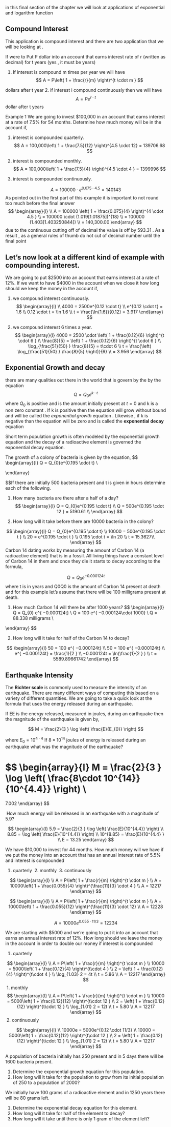 in this final section of the chapter we will look at applications of exponential and logarithm function 

## Compound Interest 

This application is compound interest and there are two application that we will be looking at . 

If were to Put P dollar into an account that earns interest rate of r (written as decimal) for t years (yes , it must be years) 

1. If interest is compound m times per year we will have 
$$
A  = P\left( 1  + \frac{r}{m} \right)^{t \cdot m  }
$$

dollars after t year 
2. if interest i compound continuously then  we will have 
$$
A =   Pe^{r \cdot t}
$$
dollar after t years  


Example 1 We are going to invest $100,000 in an account that earns interest at a rate of 7.5% for 54 months. Determine how much money will be in the account if,
1. interest is compounded quarterly.
$$
A  = 100,000\left( 1  + \frac{7.5}{12} \right)^{4.5 \cdot 12}  = 139706.68 
$$

2. interest is compounded monthly.
$$
A  = 100,000\left( 1  + \frac{7.5}{4} \right)^{4.5 \cdot 4 }  = 1399996 
$$
3. interest is compounded continuously. 


$$
A =  100000 \cdot e^{0.075 \cdot 4.5}   = 140143   
$$
As pointed out in the first part of this example it is important to not round too much before the final answer 
$$
\begin{array}{l} \\
A = 100000 \left( 1 + \frac{0.075}{4}  \right)^{4 \cdot 4.5 }  \\
= 100000 \cdot (1.019[1.01875])^{18}   \\
 =  100000 (1.403[1.403250844])  \\
  = 140,300.00 
\end{array}
$$
due to the continuous cutting off of decimal the value is off by 593.31 . As a result , as a general  rules of thumb do not cut of decimal number until the final point 

##  Let’s now look at a different kind of example with compounding interest.  
We are going to put $2500 into an account that earns interest at a rate of 12%. If we want to have $4000 in the account when we close it how long should we keep the money in the account if,
1. we compound interest continuously.
$$
\begin{array}{l} \\
4000 =   2500e^{0.12 \cdot t}   \\
e^{0.12 \cdot t}  = 1.6  \\
0.12 \cdot t =  \ln 1.6  \\
t =  \frac{\ln{1.6}}{0.12}   = 3.917 
\end{array}
$$





2. we compound interest 6 times a year.  
$$
\begin{array}{l}
4000  = 2500 \cdot \left( 1  + \frac{0.12}{6} \right)^{t \cdot 6  }   \\
\frac{8}{5}   =  \left( 1  + \frac{0.12}{6} \right)^{t \cdot 6  }   \\
\log_{\frac{51}{50} } \frac{8}{5}  =   t\cdot 6   \\
t =  \frac{\left( \log_{\frac{51}{50} } \frac{8}{5} \right)}{6}   \\
= 3.956  
\end{array}
$$


## Exponential  Growth and decay  

there are many qualities  out there in the world that is govern by the  by the equation 
$$
Q  =  Q_{0}e^{k\cdot  t}
$$
where $Q_{0}$ is positive and is the amount initially present at $t=0$ and k is a non zero constant . If k is positive then the equation will grow without bound and will be called the $exponential\; growth$ equation . Likewise , if k is negative than the equation will be zero  and is called the **exponential decay**  equation  

Short term population growth is often modeled by the exponential growth equation and the decay of a radioactive element is governed the exponential decay equation.

The growth of a colony of bacteria is given by the equation,
$$
\begin{array}{l}
 Q = Q_{0}e^{0.195 \cdot  t}     \\

\end{array}
 
$$If there are initially 500 bacteria present and t is given in hours determine each of the following.

1. How many bacteria are there after a half of a day?
$$
\begin{array}{l}
 Q = Q_{0}e^{0.195 \cdot  t}      \\
Q = 500e^{0.195 \cdot  12 }  =  5190.61  \\
\end{array}
$$

2. How long will it take before there are 10000 bacteria in the colony?

$$
\begin{array}{l}
 Q = Q_{0}e^{0.195 \cdot  t}      \\
10000 = 500e^{0.195 \cdot  t }   \\
20  =  e^{0.195 \cdot  t }   \\
 0.195 \cdot  t    = \ln 20   \\
t   = 15.3627\\
\end{array}
$$
Carbon 14 dating works by measuring the amount of Carbon 14 (a radioactive element) that is in a fossil. All living things have a constant level of Carbon 14 in them and once they die it starts to decay according to the formula, 

$$
Q   = Q_{0} e^{  
−0.000124t}
$$
where t is in years and Q0Q0 is the amount of Carbon 14 present at death and for this example let’s assume that there will be 100 milligrams present at death.

1. How much Carbon 14 will there be after 1000 years?
$$
\begin{array}{l}
Q   = Q_{0} e^{  −0.000124t}   \\
Q   = 100 e^{  −0.000124\cdot 1000}   \\
Q   =  88.338 milligrams \\

\end{array}
$$

2. How long will it take for half of the Carbon 14 to decay?

$$
\begin{array}{l}
 50   = 100 e^{  −0.000124t}    \\
 50   = 100 e^{  −0.000124t}   \\
e^{  −0.000124t}   = \frac{1}{2  }  \\
−0.000124t   =  \ln(\frac{1}{2  } )  \\
t =  5589.89661742
\end{array}
$$


## Earthquake  Intensity  
The **Richter scale** is commonly used to measure the intensity of an earthquake. There are many different ways of computing this based on a variety of different quantities. We are going to take a quick look at the formula that uses the energy released during an earthquake.

If EE is the energy released, measured in joules, during an earthquake then the magnitude of the earthquake is given by, 


$$
 M  = \frac{2}{3 } \log \left( \frac{E}{E_{0}} \right)
$$

where  $E_{0}   =  10^{4\cdot 4}$ 
If $8×10^{14}$ joules of energy is released during an earthquake what was the magnitude of the earthquake? 



$$
\begin{array}{l}
M  = \frac{2}{3 } \log \left( \frac{8\cdot  10^{14}}{10^{4.4}} \right)  \\
=   
7.002
\end{array}
$$



 How much energy will be released in an earthquake with a magnitude of 5.9?


$$
\begin{array}{l}
5.9 = \frac{2}{3 } \log \left( \frac{E}{10^{4.4}} \right)  \\
8.85  =  \log \left( \frac{E}{10^{4.4}} \right)    \\
10^{8.85}   =  \frac{E}{10^{4.4}  }  \\
E  =  13.25 
\end{array}
$$


We have $10,000 to invest for 44 months. How much money will we have if we put the money into an account that has an annual interest rate of 5.5% and interest is compounded
 
1. quarterly
 2. monthly
 3. continuously 

$$
\begin{array}{l} \\
A  = P\left( 1  + \frac{r}{m} \right)^{t \cdot m  } \\
A  = 10000\left( 1  + \frac{0.055}{4} \right)^{\frac{11}{3} \cdot 4 } \\
A = 12217
\end{array}
$$


$$
\begin{array}{l} \\
A  = P\left( 1  + \frac{r}{m} \right)^{t \cdot m  } \\
A  = 10000\left( 1  + \frac{0.055}{12} \right)^{\frac{11}{3} \cdot 12} \\
A = 12228 
\end{array}
$$

$$
A =   10000e^{0.055 \cdot 11/3} =  12234 
$$


We are starting with $5000 and we’re going to put it into an account that earns an annual interest rate of 12%. How long should we leave the money in the account in order to double our money if interest is compounded

1. quarterly

$$
\begin{array}{l} \\
A  = P\left( 1  + \frac{r}{m} \right)^{t \cdot m  } \\
10000  = 5000\left( 1  + \frac{0.12}{4} \right)^{t\cdot 4 }  \\
2 = \left( 1  + \frac{0.12}{4} \right)^{t\cdot 4 }    \\
\log_{1.03} 2   = 4t  \\
t = 5.86 \\
A = 12217
\end{array}
$$
 1. monthly
$$
\begin{array}{l} \\
A  = P\left( 1  + \frac{r}{m} \right)^{t \cdot m  } \\
10000  = 5000\left( 1  + \frac{0.12}{12} \right)^{t\cdot 12 }  \\
2 = \left( 1  + \frac{0.12}{12} \right)^{t\cdot 12 }    \\
\log_{1.01} 2   = 12t  \\
t = 5.80 \\
A = 12217
\end{array}
$$
 2. continuously

$$
\begin{array}{l} \\
10000e =   5000e^{0.12 \cdot 11/3}  \\
10000  = 5000\left( 1  + \frac{0.12}{12} \right)^{t\cdot 12 }  \\
2 = \left( 1  + \frac{0.12}{12} \right)^{t\cdot 12 }    \\
\log_{1.01} 2   = 12t  \\
t = 5.80 \\
A = 12217
\end{array}
$$

A population of bacteria initially has 250 present and in 5 days there will be 1600 bacteria present.

1. Determine the exponential growth equation for this population.
2. How long will it take for the population to grow from its initial population of 250 to a population of 2000?



We initially have 100 grams of a radioactive element and in 1250 years there will be 80 grams left.

1. Determine the exponential decay equation for this element.
2. How long will it take for half of the element to decay?
3. How long will it take until there is only 1 gram of the element left?